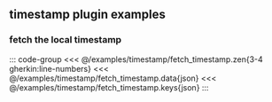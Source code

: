 <!--
SPDX-FileCopyrightText: 2024 Dyne.org foundation

SPDX-License-Identifier: CC-BY-NC-SA-4.0
-->

## timestamp plugin examples

### fetch the local timestamp
::: code-group
<<< @/examples/timestamp/fetch_timestamp.zen{3-4 gherkin:line-numbers}
<<< @/examples/timestamp/fetch_timestamp.data{json}
<<< @/examples/timestamp/fetch_timestamp.keys{json}
:::
